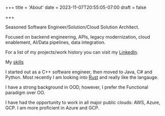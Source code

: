 +++
title = 'About'
date = 2023-11-07T20:55:05-07:00
draft = false

+++

Seasoned Software Engineer/Solution/Cloud Solution Architect. 

Focused on backend engineering, APIs, legacy modernization, cloud enablement, AI/Data pipelines, data integration. 

For a list of my projects/work history you can visit my [LinkedIn](https://www.linkedin.com/in/azharmanzoor1/). 

My [skills](/skills/)

I started out as a C++ software engineer, then moved to Java, C# and Python. Most recently I am looking into [Rust](https://www.rust-lang.org/) and really like the langauge. 

I have a strong background in OOD, however, I prefer the Functional paradigm over OO. 

I have had the opportunity to work in all major public clouds: AWS, Azure, GCP. I am more proficient in Azure and GCP. 


